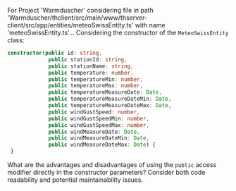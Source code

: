 For Project 'Warmduscher' considering file in path 'Warmduscher/thclient/src/main/www/thserver-client/src/app/entities/meteoSwissEntity.ts' with name 'meteoSwissEntity.ts'... 
Considering the constructor of the `MeteoSwissEntity` class:

```typescript
constructor(public id: string,
             public stationId: string,
             public stationName: string,
             public temperature: number,
             public temperatureMin: number,
             public temperatureMax: number,
             public temperatureMeasureDate: Date,
             public temperatureMeasureDateMin: Date,
             public temperatureMeasureDateMax: Date,
             public windGustSpeed: number,
             public windGustSpeedMin: number,
             public windGustSpeedMax: number,
             public windMeasureDate: Date,
             public windMeasureDateMin: Date,
             public windMeasureDateMax: Date) {
 }
```

What are the advantages and disadvantages of using the `public` access modifier directly in the constructor parameters? Consider both code readability and potential maintainability issues.